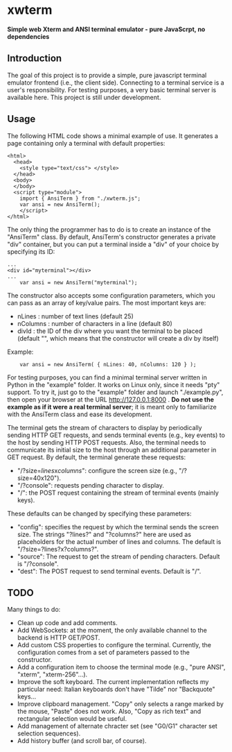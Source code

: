 # xwterm
**Simple web Xterm and ANSI terminal emulator - pure JavaScrpt, no dependencies**   

## Introduction
The goal of this project is to provide a simple, pure javascript terminal emulator frontend
(i.e., the client side). Connecting to a terminal service is a user's responsibility.
For testing purposes, a very basic terminal server is available here.
This project is still under development.

## Usage
The following HTML code shows a minimal example of use. It generates a page containing
only a terminal with default properties:

	<html>
	  <head>
	    <style type="text/css"> </style>
	  </head>
	  <body>
	  </body>
	  <script type="module">
	    import { AnsiTerm } from "./xwterm.js";
	    var ansi = new AnsiTerm();
	    </script>
	</html>

The only thing the programmer has to do is to create an instance of the "AnsiTerm" class.
By default, AnsiTerm's constructor generates a private "div" container, but you can
put a terminal inside a "div" of your choice by specifying its ID:

	...
	<div id="myterminal"></div>
	...
	    var ansi = new AnsiTerm("myterminal");

The constructor also accepts some configuration parameters, which you can pass as an
array of key/value pairs. The most important keys are:

- nLines : number of text lines (default 25)
- nColumns : number of characters in a line (default 80)
- divId : the ID of the div where you want the terminal to be placed (default "", which
means that the constructor will create a div by itself)

Example:

	    var ansi = new AnsiTerm( { nLines: 40, nColumns: 120 } );

For testing purposes, you can find a minimal terminal server written in Python in the
"example" folder. It works on Linux only, since it needs "pty" support. To try it, just
go to the "example" folder and launch "./example.py", then open your browser at the URL
http://127.0.0.1:8000 . **Do not use the example as if it were a real terminal server**; it
is meant only to familiarize with the AnsiTerm class and ease its development.

The terminal gets the stream of characters to display by periodically sending HTTP GET
requests, and sends terminal events (e.g., key events) to the host by sending HTTP POST
requests. Also, the terminal needs to communicate its initial size to the host through
an additional parameter in GET request. By default, the terminal generate these
requests:

- "/?size=*lines*x*columns*": configure the screen size (e.g., "/?size=40x120").
- "/?console": requests pending character to display.
- "/": the POST request containing the stream of terminal events (mainly keys).

These defaults can be changed by specifying these parameters:

- "config": specifies the request by which the terminal sends the screen size. The strings
"?lines?" and "?columns?" here are used as placeholders for the actual number of
lines and columns. The default is "/?size=?lines?x?columns?".
- "source": The request to get the stream of pending characters. Default is "/?console".
- "dest": The POST request to send terminal events. Default is "/".

## TODO
Many things to do:
- Clean up code and add comments.
- Add WebSockets: at the moment, the only available channel to the backend is HTTP GET/POST.
- Add custom CSS properties to configure the terminal. Currently, the configuration comes
  from a set of parameters passed to the constructor.
- Add a configuration item to choose the terminal mode (e.g., "pure ANSI", "xterm", "xterm-256"...).
- Improve the soft keyboard. The current implementation reflects my particular need: Italian 
  keyboards don't have "Tilde" nor "Backquote" keys...
- Improve clipboard management. "Copy" only selects a range marked by the mouse, "Paste" does 
  not work. Also, "Copy as rich text" and rectangular selection would be useful.
- Add management of alternate chracter set (see "G0/G1" character set selection sequences).
- Add history buffer (and scroll bar, of course).

